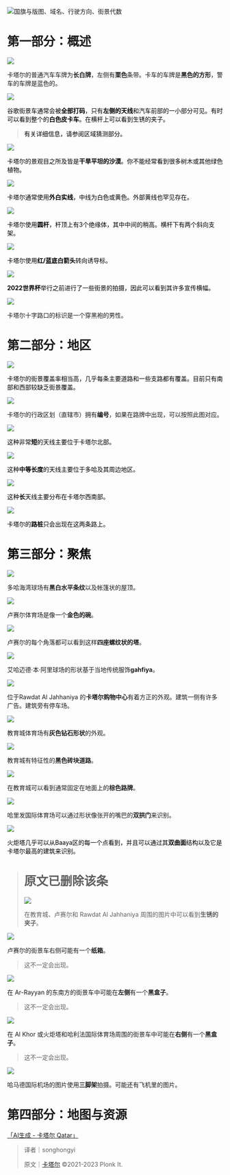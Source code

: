 ![国旗与版图、域名、行驶方向、街景代数](https://cdn.nlark.com/yuque/0/2023/png/34598262/1685024944978-55c1aa59-21a6-42d8-a44d-8fd31ccd9c27.png)

# 第一部分：概述
![](https://cdn.nlark.com/yuque/0/2023/png/34598262/1685024945802-3d80092c-f3e3-4f8a-8600-5b32288f6491.png)

卡塔尔的普通汽车车牌为**长白牌**，左侧有**栗色**条带。卡车的车牌是**黑色的方形**，警车的车牌是蓝色的。

![](https://cdn.nlark.com/yuque/0/2023/png/35193536/1696000480783-e61fbd02-7536-46b1-9ea3-5c96db8ed0e4.png)

<font style="color:rgb(0, 0, 0);">谷歌街景车通常会被</font>**<font style="color:rgb(0, 0, 0);">全部打码</font>**<font style="color:rgb(0, 0, 0);">，只有</font>**<font style="color:rgb(0, 0, 0);">左侧的天线</font>**<font style="color:rgb(0, 0, 0);">和汽车前部的一小部分可见。有时可以看到整个的</font>**<font style="color:rgb(0, 0, 0);">白色皮卡车</font>**<font style="color:rgb(0, 0, 0);">。在横杆上可以看到生锈的夹子。</font>

> <font style="color:rgb(0, 0, 0);">有关详细信息，请参阅区域猜测部分。</font>
>

![](https://cdn.nlark.com/yuque/0/2023/png/35193536/1696000509700-a0e5ede5-d56b-40b6-99ac-07a8f33232a2.png)

<font style="color:rgb(0, 0, 0);">卡塔尔的景观目之所及皆是</font>**<font style="color:rgb(0, 0, 0);">干旱平坦的沙漠</font>**<font style="color:rgb(0, 0, 0);">。你不能经常看到很多树木或其他绿色植物。</font>

![](https://cdn.nlark.com/yuque/0/2023/png/35193536/1696000527829-8cf8663a-ed68-4061-b51d-1a1f8bdf91ee.png)

<font style="color:rgb(0, 0, 0);">卡塔尔通常使用</font>**<font style="color:rgb(0, 0, 0);">外白实线</font>**<font style="color:rgb(0, 0, 0);">，中线为白色或黄色。外部黄线也罕见存在。</font>

![](https://cdn.nlark.com/yuque/0/2023/png/35193536/1696000531155-9c489d90-339c-4808-8810-ea96cda5861b.png)

<font style="color:rgb(0, 0, 0);">卡塔尔使用</font>**<font style="color:rgb(0, 0, 0);">圆杆</font>**<font style="color:rgb(0, 0, 0);">，杆顶上有3个绝缘体，其中中间的稍高。横杆下有两个斜向支架。</font>

![](https://cdn.nlark.com/yuque/0/2023/png/35193536/1696000542147-806a02b7-5b89-44ee-814d-cd9a40c98f01.png)

<font style="color:rgb(0, 0, 0);">卡塔尔使用</font>**<font style="color:rgb(0, 0, 0);">红/蓝底白箭头</font>**<font style="color:rgb(0, 0, 0);">转向诱导标。</font>

![](https://cdn.nlark.com/yuque/0/2023/png/34598262/1685024946251-a4747abe-a6a0-482e-b20e-b24beac6a99b.png)

**<font style="color:rgb(0, 0, 0);">2022世界杯</font>**<font style="color:rgb(0, 0, 0);">举行之前进行了一些街景的拍摄，因此可以看到其许多宣传横幅。</font>

![](https://cdn.nlark.com/yuque/0/2023/png/34598262/1685024946741-8239de2f-141a-4d1d-bb53-0fbe427b31c7.png)

卡塔尔十字路口的标识是一个穿黑袍的男性。

# 第二部分：地区
![](https://cdn.nlark.com/yuque/0/2023/png/35193536/1696241132924-e4944be2-5084-4bc7-a1bb-6e85a5ea16f0.png)

<font style="color:rgb(0, 0, 0);">卡塔尔的街景覆盖率相当高，几乎每条主要道路和一些支路都有覆盖。目前只有南部和西部较缺乏街景覆盖。</font>

![](https://cdn.nlark.com/yuque/0/2023/jpeg/34598262/1685024947729-8282e2df-efcf-4b95-946c-dbc6329f0214.jpeg)

卡塔尔的行政区划（直辖市）拥有**编号**，如果在路牌中出现，可以按照此图对应。

![](https://cdn.nlark.com/yuque/0/2023/png/35193536/1696001083084-5e6d21ce-7999-47c0-8077-c3036faf742e.png)

<font style="color:rgb(0, 0, 0);">这种非常</font>**<font style="color:rgb(0, 0, 0);">短</font>**<font style="color:rgb(0, 0, 0);">的天线主要位于卡塔尔北部。</font>

![](https://cdn.nlark.com/yuque/0/2023/png/35193536/1696001090527-67cb8b5d-79d3-4725-81f8-a56f545ffca2.png)

<font style="color:rgb(0, 0, 0);">这种</font>**<font style="color:rgb(0, 0, 0);">中等长度</font>**<font style="color:rgb(0, 0, 0);">的天线主要位于多哈及其周边地区。</font>

![](https://cdn.nlark.com/yuque/0/2023/png/35193536/1696001097992-4ef3bfb1-25ed-4d45-89ef-4b19d15f24ef.png)

<font style="color:rgb(0, 0, 0);">这种</font>**<font style="color:rgb(0, 0, 0);">长</font>**<font style="color:rgb(0, 0, 0);">天线主要分布在卡塔尔西南部。</font>

![](https://cdn.nlark.com/yuque/0/2023/png/35193536/1696241018824-e387c1de-12b0-4773-a4b1-491f65502007.png)

<font style="color:rgb(0, 0, 0);">卡塔尔的</font>**<font style="color:rgb(0, 0, 0);">路桩</font>**<font style="color:rgb(0, 0, 0);">只会出现在这两条路上。</font>

# <font style="color:rgb(0, 0, 0);">第三部分：聚焦</font>
![](https://cdn.nlark.com/yuque/0/2023/png/34598262/1685024948205-8d70ec28-072a-4c7c-8ea9-b06c7f466916.png)

多哈海湾球场有**黑白水平条纹**以及帐篷状的屋顶。

![](https://cdn.nlark.com/yuque/0/2023/png/34598262/1685024948709-70d90402-a72b-4728-8cbb-0ec15dce9c7d.png)

卢赛尔体育场是像一个**金色的碗**。

![](https://cdn.nlark.com/yuque/0/2023/png/34598262/1685024949275-a7436833-b43a-4573-8e80-3618af42592d.png)

卢赛尔的每个角落都可以看到这样**四座螺纹状的塔**。

![](https://cdn.nlark.com/yuque/0/2023/png/34598262/1685024949867-7c849be6-8ca0-4ebd-a6d1-535f738e2d26.png)

艾哈迈德·本·阿里球场的形状基于当地传统服饰**gahfiya**。

![](https://cdn.nlark.com/yuque/0/2023/png/34598262/1685024950366-4dce9316-b442-4d4e-a4ce-9b0239e6c35d.png)

位于Rawdat Al Jahhaniya 的**卡塔尔购物中心**有着方正的外观。建筑一侧有许多广告。建筑旁有停车场。

![](https://cdn.nlark.com/yuque/0/2023/png/34598262/1685024951056-d0aa891d-140d-4531-9106-53e6d212b49e.png)

教育城体育场有**灰色钻石形状**的外观。

![](https://cdn.nlark.com/yuque/0/2023/png/34598262/1685024951574-e3372dba-7642-4e4b-85c7-b810cc48c55f.png)

教育城有特征性的**黑色砖块道路**。

![](https://cdn.nlark.com/yuque/0/2023/png/34598262/1685024952222-e7289642-940d-4593-811c-73557c6c3540.png)

在教育城可以看到通常固定在地面上的**棕色路牌**。

![](https://cdn.nlark.com/yuque/0/2023/png/34598262/1685024952724-0fb093ab-96d7-49ca-abc0-65b00f3f0a75.png)

哈里发国际体育场可以通过形状像张开的嘴巴的**双拱门**来识别。

![](https://cdn.nlark.com/yuque/0/2023/png/34598262/1685024953318-c38c9d4d-57fb-4990-9207-bc581729a70a.png)

<font style="color:rgb(0, 0, 0);">火炬塔几乎可以从Baaya区的每一个点看到，并且可以通过其</font>**<font style="color:rgb(0, 0, 0);">双曲面</font>**<font style="color:rgb(0, 0, 0);">结构以及它是卡塔尔最高的建筑来识别。</font>

> # 原文已删除该条
>
> ![](https://cdn.nlark.com/yuque/0/2023/png/34598262/1685024953920-f1dde202-e703-48c0-b2ec-3b43e939d09f.png)
>
> 在教育城、卢赛尔和 Rawdat Al Jahhaniya 周围的图片中可以看到**生锈的夹子**。
>

![](https://cdn.nlark.com/yuque/0/2023/png/34598262/1685024954559-cd8160ff-2559-48f4-a6ec-a751adf7837f.png)

卢赛尔的街景车右侧可能有一个**纸箱**。

> 这不一定会出现。
>

![](https://cdn.nlark.com/yuque/0/2023/png/34598262/1685024955104-6c07d6e0-4a2c-43ed-9b22-226853738787.png)

 在 Ar-Rayyan 的东南方的街景车中可能在**左侧**有一个**黑盒子**。

> 这不一定会出现。
>

![](https://cdn.nlark.com/yuque/0/2023/png/34598262/1685024955744-db4c5155-335b-4583-8538-4e4ddb816e39.png)

在 Al Khor 或火炬塔和哈利法国际体育场周围的街景车中可能在**右侧**有一个**黑盒子**。

> 这不一定会出现。
>

![](https://cdn.nlark.com/yuque/0/2023/png/34598262/1685024956330-7fc92d45-163a-4dd0-8a89-6925fcdb1a12.png)

哈马德国际机场的图片使用**三脚架**拍摄。可能还有飞机里的图片。

# 第四部分：地图与资源
[「AI生成 - 卡塔尔 Qatar」](https://tuxun.fun/maps_detail?mapsId=2449)



> 译者｜songhongyi
>
> 原文｜[卡塔尔](https://www.plonkit.net/qatar) ©2021-2023 Plonk It.
>

